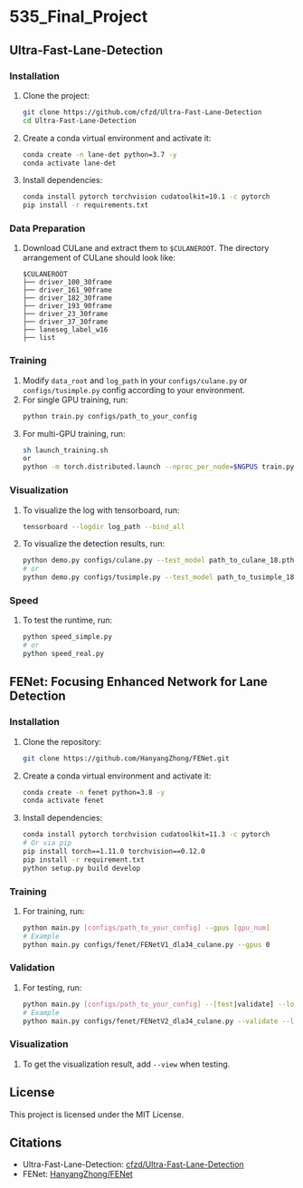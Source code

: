 # 535_Final_Project

## Ultra-Fast-Lane-Detection

### Installation

1. Clone the project:
    ```sh
    git clone https://github.com/cfzd/Ultra-Fast-Lane-Detection
    cd Ultra-Fast-Lane-Detection
    ```
2. Create a conda virtual environment and activate it:
    ```sh
    conda create -n lane-det python=3.7 -y
    conda activate lane-det
    ```
3. Install dependencies:
    ```sh
    conda install pytorch torchvision cudatoolkit=10.1 -c pytorch 
    pip install -r requirements.txt
    ```

### Data Preparation

1. Download CULane and extract them to `$CULANEROOT`. The directory arrangement of CULane should look like:
    ```
    $CULANEROOT
    ├── driver_100_30frame
    ├── driver_161_90frame
    ├── driver_182_30frame
    ├── driver_193_90frame
    ├── driver_23_30frame
    ├── driver_37_30frame
    ├── laneseg_label_w16
    ├── list
    ```

### Training

1. Modify `data_root` and `log_path` in your `configs/culane.py` or `configs/tusimple.py` config according to your environment.
2. For single GPU training, run:
    ```sh
    python train.py configs/path_to_your_config
    ```
3. For multi-GPU training, run:
    ```sh
    sh launch_training.sh
    or
    python -m torch.distributed.launch --nproc_per_node=$NGPUS train.py configs/path_to_your_config
    ```

### Visualization

1. To visualize the log with tensorboard, run:
    ```sh
    tensorboard --logdir log_path --bind_all
    ```
2. To visualize the detection results, run:
    ```sh
    python demo.py configs/culane.py --test_model path_to_culane_18.pth
    # or
    python demo.py configs/tusimple.py --test_model path_to_tusimple_18.pth
    ```

### Speed

1. To test the runtime, run:
    ```sh
    python speed_simple.py  
    # or
    python speed_real.py
    ```

## FENet: Focusing Enhanced Network for Lane Detection

### Installation

1. Clone the repository:
    ```sh
    git clone https://github.com/HanyangZhong/FENet.git
    ```
2. Create a conda virtual environment and activate it:
    ```sh
    conda create -n fenet python=3.8 -y
    conda activate fenet
    ```
3. Install dependencies:
    ```sh
    conda install pytorch torchvision cudatoolkit=11.3 -c pytorch
    # Or via pip
    pip install torch==1.11.0 torchvision==0.12.0
    pip install -r requirement.txt
    python setup.py build develop
    ```

### Training

1. For training, run:
    ```sh
    python main.py [configs/path_to_your_config] --gpus [gpu_num]
    # Example
    python main.py configs/fenet/FENetV1_dla34_culane.py --gpus 0
    ```

### Validation

1. For testing, run:
    ```sh
    python main.py [configs/path_to_your_config] --[test|validate] --load_from [path_to_your_model] --gpus [gpu_num]
    # Example
    python main.py configs/fenet/FENetV2_dla34_culane.py --validate --load_from ./checkpoint/fenetv2_culane_dla34.pth --gpus 0
    ```

### Visualization

1. To get the visualization result, add `--view` when testing.

## License

This project is licensed under the MIT License.


## Citations

- Ultra-Fast-Lane-Detection: [cfzd/Ultra-Fast-Lane-Detection](https://github.com/cfzd/Ultra-Fast-Lane-Detection)
- FENet: [HanyangZhong/FENet](https://github.com/HanyangZhong/FENet)
